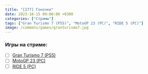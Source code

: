 ```yaml
---
title: "[277] Гоночки"
date: 2023-10-15 09:00:00 +0300
categories: ["Стримы"]
tags: ["Gran Turismo 7 (PS5)", "MotoGP 23 (PC)", "RIDE 5 (PC)"]
image: /commons/games/granturismo7.jpg
---
```


### Игры на стриме:
+ [ ] [Gran Turismo 7 (PS5)](/tags/gran-turismo-7-ps5)
+ [ ] [MotoGP 23 (PC)](/tags/motogp-23-pc)
+ [ ] [RIDE 5 (PC)](/tags/ride-5-pc)
